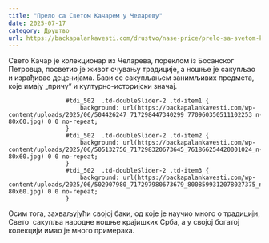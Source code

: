 ```yaml
---
title: "Прело са Светом Качарем у Челареву"
date: 2025-07-17
category: Друштво
url: https://backapalankavesti.com/drustvo/nase-price/prelo-sa-svetom-kacarem-u-celarevu-2/
---
```


Свето Качар је колекционар из Челарева, пореклом iз Босанског Петровца, посветио је живот очувању традиције, а ношње је сакупљао и израђивао деценијама. Бави се сакупљањем занимљивих предмета, које имају „причу“ и културно-историјски значај.

                
                    
                    #tdi_502  .td-doubleSlider-2 .td-item1 {
                        background: url(https://backapalankavesti.com/wp-content/uploads/2025/06/504426247_717298447340299_770960350511102253_n-80x60.jpg) 0 0 no-repeat;
                    }
                    #tdi_502  .td-doubleSlider-2 .td-item2 {
                        background: url(https://backapalankavesti.com/wp-content/uploads/2025/06/505132756_717298320673645_761866254420001024_n-80x60.jpg) 0 0 no-repeat;
                    }
                    #tdi_502  .td-doubleSlider-2 .td-item3 {
                        background: url(https://backapalankavesti.com/wp-content/uploads/2025/06/502907980_717297980673679_8008599312078027375_n-80x60.jpg) 0 0 no-repeat;
                    }

Осим тога, захваљујући својој баки, од које је научио много о традицији, Свето  сакупља народне ношње крајишких Срба, а у својој богатој колекцији имао је много примерака.
